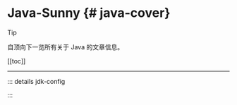 # Java-Sunny {# java-cover}

> [!TIP]
> 自顶向下一览所有关于 Java 的文章信息。

[[toc]]

---
::: details jdk-config
<!--@include: ./jdk-config.md -->
:::
